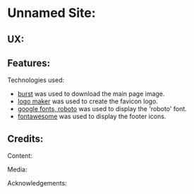 Unnamed Site:
=============



UX:
---



Features:
---------



Technologies used:
* [burst](https://burst.shopify.com/) was used to download the main page image.
* [logo maker](https://logomakr.com/) was used to create the favicon logo.
* [google fonts, roboto](https://fonts.google.com/specimen/Roboto) was used to display the 'roboto' font.
* [fontawesome](https://fontawesome.com/) was used to display the footer icons.


Credits:
--------



Content:



Media:



Acknowledgements:



